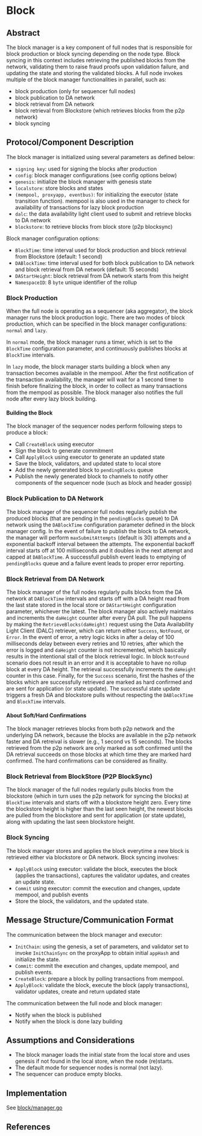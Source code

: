# Block

## Abstract

The block manager is a key component of full nodes that is responsible for block production or block syncing depending on the node type. Block syncing in this context includes retrieving the published blocks from the network, validating them to raise fraud proofs upon validation failure, and updating the state and storing the validated blocks. A full node invokes multiple of the block manager functionalities in parallel, such as:

* block production (only for sequencer full nodes)
* block publication to DA network
* block retrieval from DA network
* block retrieval from Blockstore (which retrieves blocks from the p2p network)
* block syncing

## Protocol/Component Description

The block manager is initialized using several parameters as defined below:

* `signing key`: used for signing the blocks after production
* `config`: block manager configurations (see config options below)
* `genesis`: initialize the block manager with genesis state
* `localstore`: store blocks and states
* `(mempool, proxyapp, eventbus)`: for initializing the executor (state transition function). mempool is also used in the manager to check for availability of transactions for lazy block production
* `dalc`: the data availability light client used to submit and retrieve blocks to DA network  
* `blockstore`: to retrieve blocks from block store (p2p blocksync)

Block manager configuration options:

* `BlockTime`: time interval used for block production and block retrieval from Blockstore (default: 1 second)
* `DABlockTime`: time interval used for both block publication to DA network and block retrieval from DA network (default: 15 seconds)
* `DAStartHeight`: block retrieval from DA network starts from this height
* `NamespaceID`: 8 `byte` unique identifier of the rollup

### Block Production

When the full node is operating as a sequencer (aka aggregator), the block manager runs the block production logic. There are two modes of block production, which can be specified in the block manager configurations: `normal` and `lazy`.

In `normal` mode, the block manager runs a timer, which is set to the `BlockTime` configuration parameter, and continuously publishes blocks at `BlockTime` intervals.

In `lazy` mode, the block manager starts building a block when any transaction becomes available in the mempool. After the first notification of the transaction availability, the manager will wait for a 1 second timer to finish before finalizing the block, in order to collect as many transactions from the mempool as possible. The block manager also notifies the full node after every lazy block building.

#### Building the Block

The block manager of the sequencer nodes perform following steps to produce a block:

* Call `CreateBlock` using executor
* Sign the block to generate commitment
* Call `ApplyBlock` using executor to generate an updated state
* Save the block, validators, and updated state to local store
* Add the newly generated block to `pendingBlocks` queue
* Publish the newly generated block to channels to notify other components of the sequencer node (such as block and header gossip)

### Block Publication to DA Network

The block manager of the sequencer full nodes regularly publish the produced blocks (that are pending in the `pendingBlocks` queue) to DA network using the `DABlockTime` configuration parameter defined in the block manager config. In the event of failure to publish the block to DA network, the manager will perform `maxSubmitAttempts` (default is 30) attempts and a exponential backoff interval between the attempts. The exponential backoff interval starts off at 100 milliseconds and it doubles in the next attempt and capped at `DABlockTime`. A successfull publish event leads to emptying of `pendingBlocks` queue and a failure event leads to proper error reporting.

### Block Retrieval from DA Network

The block manager of the full nodes regularly pulls blocks from the DA network at `DABlockTime` intervals and starts off with a DA height read from the last state stored in the local store or `DAStartHeight` configuration parameter, whichever the latest. The block manager also actively maintains and increments the `daHeight` counter after every DA pull. The pull happens by making the `RetrieveBlocks(daHeight)` request using the Data Availability Light Client (DALC) retriever, which can return either `Success`, `NotFound`, or `Error`. In the event of error, a retry logic kicks in after a delay of 100 milliseconds delay between every retries and 10 retries, after which the error is logged and `daHeight` counter is not incremented, which basically results in the intentional stall of the block retrieval logic. In block `NotFound` scenario does not result in an error and it is acceptable to have no rollup block at every DA height. The retrieval successfully increments the `daHeight` counter in this case. Finally, for the `Success` scenario, first the hashes of the blocks which are successfully retrieved are marked as hard confirmed and are sent for application (or state update). The successful state update triggers a fresh DA and blockstore pulls without respecting the `DABlockTime` and `BlockTime` intervals.

#### About Soft/Hard Confirmations

The block manager retrieves blocks from both p2p network and the underlying DA network, because the blocks are available in the p2p network faster and DA retreival is slower (e.g., 1 second vs 15 seconds). The blocks retrieved from the p2p network are only marked as soft confirmed until the DA retrieval succeeds on those blocks at which time they are marked hard confirmed. The hard confirmations can be considered as finality.

### Block Retrieval from BlockStore (P2P BlockSync)

The block manager of the full nodes regularly pulls blocks from the blockstore (which in turn uses the p2p network for syncing the blocks) at `BlockTime` intervals and starts off with a blockstore height zero. Every time the blockstore height is higher than the last seen height, the newest blocks are pulled from the blockstore and sent for application (or state update), along with updating the last seen blockstore height.

### Block Syncing

The block manager stores and applies the block everytime a new block is retrieved either via blockstore or DA network. Block syncing involves:

* `ApplyBlock` using executor: validate the block, executes the block (applies the transactions), captures the validator updates, and creates an update state.
* `Commit` using executor: commit the execution and changes, update mempool, and publish events
* Store the block, the validators, and the updated state.

## Message Structure/Communication Format

The communication between the block manager and executor:

* `InitChain`: using the genesis, a set of parameters, and validator set to invoke `InitChainSync` on the proxyApp to obtain initial `appHash` and initialize the state.
* `Commit`: commit the execution and changes, update mempool, and publish events.
* `CreateBlock`: prepare a block by polling transactions from mempool.
* `ApplyBlock`: validate the block, execute the block (apply transactions), validator updates, create and return updated state

The communication between the full node and block manager:

* Notify when the block is published
* Notify when the block is done lazy building

## Assumptions and Considerations

* The block manager loads the initial state from the local store and uses genesis if not found in the local store, when the node (re)starts.
* The default mode for sequencer nodes is normal (not lazy).
* The sequencer can produce empty blocks.

## Implementation

See [block/manager.go](https://github.com/rollkit/rollkit/blob/main/block/manager.go)

## References
